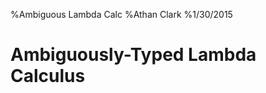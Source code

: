 %Ambiguous Lambda Calc
%Athan Clark
%1/30/2015

Ambiguously-Typed Lambda Calculus
=================================
